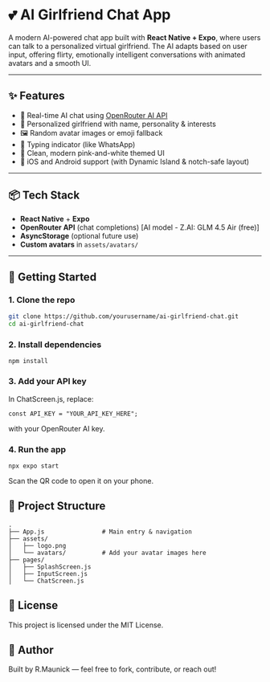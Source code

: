 # 💕 AI Girlfriend Chat App

A modern AI-powered chat app built with **React Native + Expo**, where users can talk to a personalized virtual girlfriend. The AI adapts based on user input, offering flirty, emotionally intelligent conversations with animated avatars and a smooth UI.

---

## ✨ Features

- 🤖 Real-time AI chat using [OpenRouter AI API](https://openrouter.ai/)  
- 👩 Personalized girlfriend with name, personality & interests
- 🖼️ Random avatar images or emoji fallback
- 💬 Typing indicator (like WhatsApp)
- 💅 Clean, modern pink-and-white themed UI
- 📱 iOS and Android support (with Dynamic Island & notch-safe layout)

---

## 📦 Tech Stack

- **React Native** + **Expo**
- **OpenRouter API** (chat completions) [AI model - Z.AI: GLM 4.5 Air (free)]
- **AsyncStorage** (optional future use)
- **Custom avatars** in `assets/avatars/`

---

## 🚀 Getting Started

### 1. Clone the repo

```bash
git clone https://github.com/yourusername/ai-girlfriend-chat.git
cd ai-girlfriend-chat
```

### 2. Install dependencies

```
npm install
```

### 3. Add your API key
In ChatScreen.js, replace:

```
const API_KEY = "YOUR_API_KEY_HERE";
```

with your OpenRouter AI key.

### 4. Run the app

```
npx expo start
```

Scan the QR code to open it on your phone.

## 📁 Project Structure

```
.
├── App.js                # Main entry & navigation
├── assets/
│   ├── logo.png
│   └── avatars/          # Add your avatar images here
├── pages/
│   ├── SplashScreen.js
│   ├── InputScreen.js
│   └── ChatScreen.js
```

## 📝 License
This project is licensed under the MIT License.

## 👤 Author
Built by R.Maunick — feel free to fork, contribute, or reach out!













